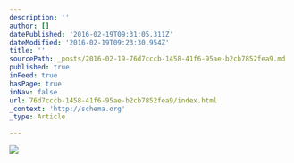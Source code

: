 ```yaml
---
description: ''
author: []
datePublished: '2016-02-19T09:31:05.311Z'
dateModified: '2016-02-19T09:23:30.954Z'
title: ''
sourcePath: _posts/2016-02-19-76d7cccb-1458-41f6-95ae-b2cb7852fea9.md
published: true
inFeed: true
hasPage: true
inNav: false
url: 76d7cccb-1458-41f6-95ae-b2cb7852fea9/index.html
_context: 'http://schema.org'
_type: Article

---
```

![](https://the-grid-user-content.s3-us-west-2.amazonaws.com/d6ec60ab-6206-4a27-a80d-8a84c3ce49f1.png)